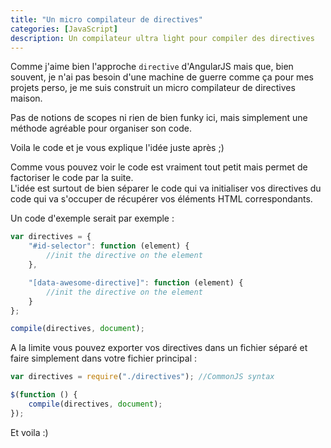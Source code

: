 ```yaml
---
title: "Un micro compilateur de directives"
categories: [JavaScript]
description: Un compilateur ultra light pour compiler des directives
---
```

Comme j'aime bien l'approche `directive` d'AngularJS mais que, bien souvent, je n'ai pas besoin d'une machine de guerre comme ça pour mes projets perso, je me suis construit un micro compilateur de directives maison.

Pas de notions de scopes ni rien de bien funky ici, mais simplement une méthode agréable pour organiser son code.

Voila le code et je vous explique l'idée juste après ;) 


Comme vous pouvez voir le code est vraiment tout petit mais permet de factoriser le code par la suite.  
L'idée est surtout de bien séparer le code qui va initialiser vos directives du code qui va s'occuper de récupérer vos éléments HTML correspondants.

Un code d'exemple serait par exemple : 

```javascript
var directives = {
    "#id-selector": function (element) {
        //init the directive on the element
    },

    "[data-awesome-directive]": function (element) {
        //init the directive on the element
    }
};

compile(directives, document);
```

A la limite vous pouvez exporter vos directives dans un fichier séparé et faire simplement dans votre fichier principal :

```javascript
var directives = require("./directives"); //CommonJS syntax

$(function () {
    compile(directives, document);
});
```

Et voila :)

